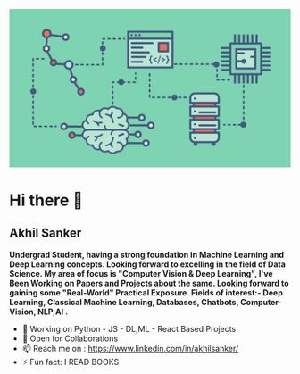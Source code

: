 
![Let Through](https://github.com/reekithak/reekithak/blob/master/new.png)

# Hi there 👋



## Akhil Sanker

**Undergrad Student, having a strong foundation in Machine Learning and Deep Learning concepts. Looking forward to excelling in the field of Data Science.
My area of focus is "Computer Vision & Deep Learning", I've Been Working on Papers and Projects about the same.
Looking forward to gaining some "Real-World" Practical Exposure.
Fields of interest:- Deep Learning, Classical Machine Learning, Databases, Chatbots, Computer-Vision, NLP,AI .** 


- 🔭 Working on Python - JS - DL,ML - React Based Projects
- 👯 Open for Collaborations 
- 📫 Reach me on : https://www.linkedin.com/in/akhilsanker/
- ⚡ Fun fact: I READ BOOKS
